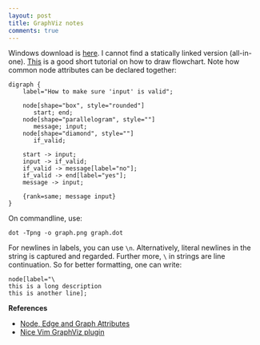 ```yaml
---
layout: post
title: GraphViz notes
comments: true
---
```


Windows download is [here](http://www.graphviz.org/Download_windows.php). I cannot find a statically linked version (all-in-one). [This](http://melp.nl/2013/08/flow-charts-in-code-enter-graphviz-and-the-dot-language/) is a good short tutorial on how to draw flowchart. Note how common node attributes can be declared together:

```
digraph {
    label="How to make sure 'input' is valid";
 
    node[shape="box", style="rounded"]
       start; end;
    node[shape="parallelogram", style=""]
       message; input;
    node[shape="diamond", style=""]
       if_valid;
 
    start -> input;
    input -> if_valid;
    if_valid -> message[label="no"];
    if_valid -> end[label="yes"];
    message -> input;     
 
    {rank=same; message input}
}
```

On commandline, use:

    dot -Tpng -o graph.png graph.dot

For newlines in labels, you can use `\n`. Alternatively, literal newlines in the string is captured and regarded. Further more, `\` in
strings are line continuation. So for better formatting, one can write:

```
node[label="\
this is a long description
this is another line];
```

**References**

* [Node, Edge and Graph Attributes](http://www.graphviz.org/doc/info/attrs.html)
* [Nice Vim GraphViz plugin](https://github.com/wannesm/wmgraphviz.vim)
